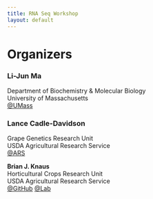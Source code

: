 ```yaml
---
title: RNA Seq Workshop
layout: default
---
```



# Organizers


### Li-Jun Ma
Department of Biochemistry & Molecular Biology  
University of Massachusetts  
[@UMass](https://www.biochem.umass.edu/faculty/li-jun-ma)


### Lance Cadle-Davidson
Grape Genetics Research Unit  
USDA Agricultural Research Service  
[@ARS](http://www.ars.usda.gov/pandp/people/people.htm?personid=34621)


**Brian J. Knaus**  
Horticultural Crops Research Unit  
USDA Agricultural Research Service  
[@GitHub](https://github.com/knausb)
[@Lab](http://grunwaldlab.cgrb.oregonstate.edu/)




